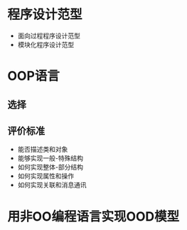 # 程序设计范型

- 面向过程程序设计范型
- 模块化程序设计范型

# OOP语言

## 选择

## 评价标准

- 能否描述类和对象
- 能够实现一般-特殊结构
- 如何实现整体-部分结构
- 如何实现属性和操作
- 如何实现关联和消息通讯

# 用非OO编程语言实现OOD模型



